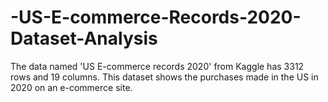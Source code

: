# -US-E-commerce-Records-2020-Dataset-Analysis
The data named 'US E-commerce records 2020' from Kaggle has 3312 rows and 19 columns. This dataset shows the purchases made in the US in 2020 on an e-commerce site.
